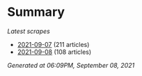 # Summary
*Latest scrapes*
* [2021-09-07](https://github.com/nuuuwan/news_lk/blob/data/news_lk.2021-09-07.json) (211 articles)
* [2021-09-08](https://github.com/nuuuwan/news_lk/blob/data/news_lk.2021-09-08.json) (108 articles)

*Generated at 06:09PM, September 08, 2021*